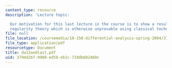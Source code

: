 ```yaml
---
content_type: resource
description: 'Lecture topic:

  Our motivation for this last lecture in the course is to show a result using our
  regularity theory which is otherwise unprovable using classical techniques.'
file: null
file_location: /coursemedia/18-156-differential-analysis-spring-2004/3794d26f9908ed58eb1c719db602460c_da13andlast.pdf
file_type: application/pdf
resourcetype: Document
title: da13andlast.pdf
uid: 3794d26f-9908-ed58-eb1c-719db602460c
---
```

